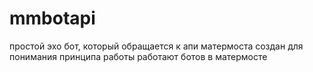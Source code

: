 # mmbotapi
простой эхо бот, который обращается к апи матермоста
создан для понимания принципа работы работают ботов в матермосте
